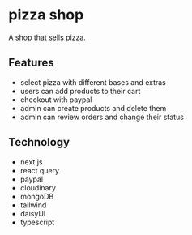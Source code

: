 # pizza shop

A shop that sells pizza.

## Features
- select pizza with different bases and extras
- users can add products to their cart
- checkout with paypal
- admin can create products and delete them
- admin can review orders and change their status


## Technology
- next.js
- react query
- paypal
- cloudinary
- mongoDB
- tailwind
- daisyUI
- typescript